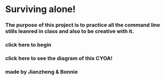 # Surviving alone! 
### The purpose of this project is to practice all the command line stills leanred in class and also to be creative with it.
### click here to begin 
### click here to see the diagram of this CYOA!
### made by Jianzheng & Bonnie